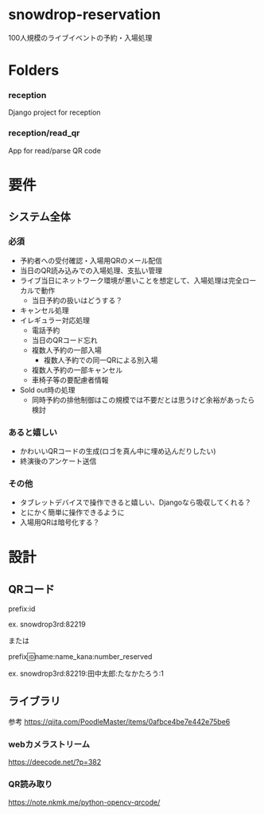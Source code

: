 # snowdrop-reservation
100人規模のライブイベントの予約・入場処理

# Folders
### reception
Django project for reception
### reception/read_qr
App for read/parse QR code

# 要件
## システム全体
### 必須
- 予約者への受付確認・入場用QRのメール配信
- 当日のQR読み込みでの入場処理、支払い管理
- ライブ当日にネットワーク環境が悪いことを想定して、入場処理は完全ローカルで動作
    - 当日予約の扱いはどうする？
- キャンセル処理
- イレギュラー対応処理
    - 電話予約
    - 当日のQRコード忘れ
    - 複数人予約の一部入場
        - 複数人予約での同一QRによる別入場
    - 複数人予約の一部キャンセル
    - 車椅子等の要配慮者情報
- Sold out時の処理
    - 同時予約の排他制御はこの規模では不要だとは思うけど余裕があったら検討

### あると嬉しい
- かわいいQRコードの生成(ロゴを真ん中に埋め込んだりしたい)
- 終演後のアンケート送信

### その他
- タブレットデバイスで操作できると嬉しい、Djangoなら吸収してくれる？
- とにかく簡単に操作できるように
- 入場用QRは暗号化する？

# 設計
## QRコード
prefix:id

ex. snowdrop3rd:82219

または

prefix:id:name:name_kana:number_reserved

ex. snowdrop3rd:82219:田中太郎:たなかたろう:1

## ライブラリ
参考
https://qiita.com/PoodleMaster/items/0afbce4be7e442e75be6

### webカメラストリーム
https://deecode.net/?p=382

### QR読み取り
https://note.nkmk.me/python-opencv-qrcode/
